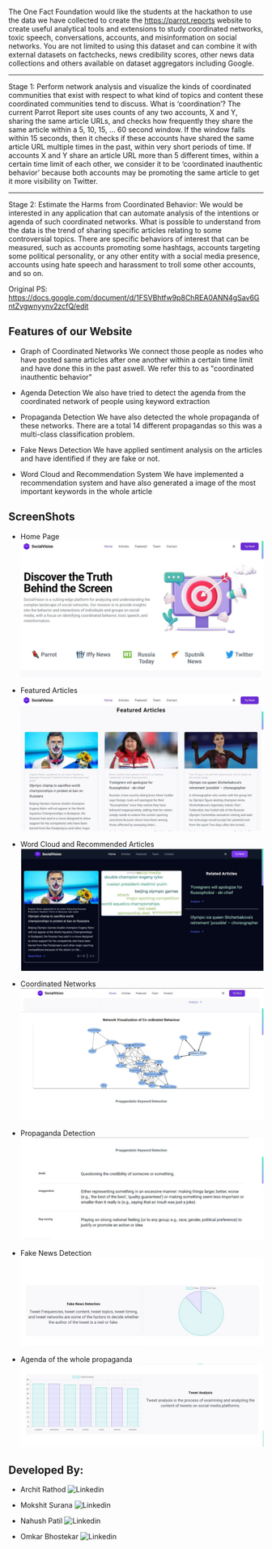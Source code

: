 The One Fact Foundation would like the students at the hackathon to use the data
we have collected to create the https://parrot.reports website to create useful
analytical tools and extensions to study coordinated networks, toxic speech,
conversations, accounts, and misinformation on social networks. You are not
limited to using this dataset and can combine it with external datasets on factchecks, news credibility scores, other news data collections and others available on
dataset aggregators including Google.

----------
Stage 1: Perform network analysis and visualize the kinds of coordinated
communities that exist with respect to what kind of topics and content these
coordinated communities tend to discuss.
What is ‘coordination’? The current Parrot Report site uses counts of any two
accounts, X and Y, sharing the same article URLs, and checks how frequently they
share the same article within a 5, 10, 15, … 60 second window. If the window falls
within 15 seconds, then it checks if these accounts have shared the same article
URL multiple times in the past, within very short periods of time. If accounts X and Y
share an article URL more than 5 different times, within a certain time limit of each
other, we consider it to be ‘coordinated inauthentic behavior’ because both
accounts may be promoting the same article to get it more visibility on Twitter.

----------
Stage 2: Estimate the Harms from Coordinated Behavior: We would be interested
in any application that can automate analysis of the intentions or agenda of such
coordinated networks. What is possible to understand from the data is the trend of
sharing specific articles relating to some controversial topics. There are specific
behaviors of interest that can be measured, such as accounts promoting some
hashtags, accounts targeting some political personality, or any other entity with a
social media presence, accounts using hate speech and harassment to troll some
other accounts, and so on.

Original PS: https://docs.google.com/document/d/1FSVBhtfw9p8ChREA0ANN4gSav6GntZvgwnyynv2zcfQ/edit

## Features of our Website
- Graph of Coordinated Networks
We connect those people as nodes who have posted same articles after one another within a certain time limit and have done this in the past aswell. We refer this to as "coordinated inauthentic behavior"

- Agenda Detection
We also have tried to detect the agenda from the coordinated network of people using keyword extraction

- Propaganda Detection
We have also detected the whole propaganda of these networks. There are a total 14 different propagandas so this was a multi-class classification problem.

- Fake News Detection
We have applied sentiment analysis on the articles and have identified if they are fake or not.

- Word Cloud and Recommendation System
We have implemented a recommendation system and have also generated a image of the most important keywords in the whole article 

## ScreenShots

- Home Page
![Home Page](./screenshots/homescreen.jpeg)

- Featured Articles
![Featured Aricles](./screenshots/featured_articles.jpeg)

- Word Cloud and Recommended Articles
![Word Cloud](./screenshots/wordcloud.jpeg)

- Coordinated Networks
![Coordinated Networks](./screenshots/Graph_of_coordinated_behaviour.jpeg)

- Propaganda Detection
![Propaganda Detection](./screenshots/propaganda_detection.jpeg)

- Fake News Detection
![Fake News Detection](./screenshots/fake_news.jpeg)

- Agenda of the whole propaganda
![Agenda](./screenshots/agenda.jpeg)

## Developed By:

- Archit Rathod
![Linkedin](https://www.linkedin.com/in/archit-rathod/)

- Mokshit Surana
![Linkedin](https://www.linkedin.com/in/gigaMoksh/)

- Nahush Patil
![Linkedin](https://www.linkedin.com/in/nahush-patil-29a495221/)

- Omkar Bhostekar
![Linkedin](https://www.linkedin.com/in/omkar-bhostekar/)


